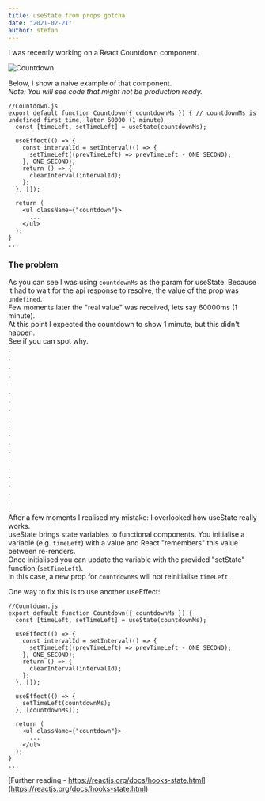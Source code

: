 ```yaml
---
title: useState from props gotcha
date: "2021-02-21"
author: stefan
---
```


I was recently working on a React Countdown component.

![Countdown](/images/countdown1.png)

Below, I show a naive example of that component.  
_Note: You will see code that might not be production ready._

    //Countdown.js
    export default function Countdown({ countdownMs }) { // countdownMs is undefined first time, later 60000 (1 minute)
      const [timeLeft, setTimeLeft] = useState(countdownMs); 

      useEffect(() => {
        const intervalId = setInterval(() => {
          setTimeLeft((prevTimeLeft) => prevTimeLeft - ONE_SECOND);
        }, ONE_SECOND);
        return () => {
          clearInterval(intervalId);
        };
      }, []);

      return (
        <ul className={"countdown"}>
          ...
        </ul>
      );
    }
    ...

### The problem
As you can see I was using `countdownMs` as the param for useState. Because it had to wait for the api response to
resolve, the value of the prop was `undefined`.  
Few moments later the "real value" was received, lets say 60000ms (1 minute).  
At this point I expected the countdown to show 1 minute, but this didn't happen.  
See if you can spot why.  
.  
.  
.  
.  
.  
.    
.  
.  
.  
.  
.  
.  
.  
.  
.  
.  
.  
.  
.  
.  
After a few moments I realised my mistake: I overlooked how useState really works.   
useState brings state variables to functional components. You initialise a variable (e.g. `timeLeft`) with a value and 
React "remembers" this value between re-renders.   
Once initialised you can update the variable with the provided "setState" function (`setTimeLeft`).   
In this case, a new prop for `countdownMs` will not reinitialise `timeLeft`.   

One way to fix this is to use another useEffect: 

    //Countdown.js
    export default function Countdown({ countdownMs }) {
      const [timeLeft, setTimeLeft] = useState(countdownMs);
      
      useEffect(() => {
        const intervalId = setInterval(() => {
          setTimeLeft((prevTimeLeft) => prevTimeLeft - ONE_SECOND);
        }, ONE_SECOND);
        return () => {
          clearInterval(intervalId);
        };
      }, []);
      
      useEffect(() => {
        setTimeLeft(countdownMs);
      }, [countdownMs]);
      
      return (
        <ul className={"countdown"}>
          ...
        </ul>
      );
    }
    ...

[Further reading - https://reactjs.org/docs/hooks-state.html](https://reactjs.org/docs/hooks-state.html)

